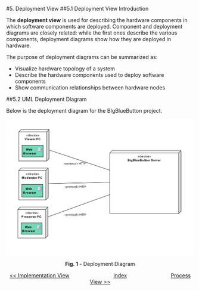 #5. Deployment View
##5.1 Deployment View Introduction

The **deployment view** is used for describing the hardware components in which software components are deployed. Component and deployment diagrams are closely related: while the first ones describe the various components, deployment diagrams show how they are deployed in hardware.

The purpose of deployment diagrams can be summarized as:

* Visualize hardware topology of a system
* Describe the hardware components used to deploy software components
* Show communication relationships between hardware nodes



##5.2 UML Deployment Diagram

Below is the deployment diagram for the BIgBlueButton project.

<p align="center">
  <img src="https://github.com/mariateresachaves/bigbluebutton/blob/master/ESOF-DOCS/Software_Architecture/images/Deployment%20View.png">
  <span class="caption">
        <p align="center"><b>Fig. 1</b> - Deployment Diagram</p>
        </span>
</p>




<p align=center>
  <a href="https://github.com/mariateresachaves/bigbluebutton/blob/master/ESOF-DOCS/Software_Architecture/Implementation%20View.md#4-implementation_view"><< Implementation View</a>
  &nbsp;&nbsp;&nbsp;&nbsp;&nbsp;&nbsp;&nbsp;&nbsp;&nbsp;&nbsp;&nbsp;&nbsp;&nbsp;&nbsp;&nbsp;&nbsp;&nbsp;&nbsp;&nbsp;&nbsp;&nbsp;&nbsp;&nbsp;&nbsp;&nbsp;&nbsp;&nbsp;&nbsp;
  <a href="https://github.com/mariateresachaves/bigbluebutton/blob/master/ESOF-DOCS/Software_Architecture/Index.md">Index</a>
  &nbsp;&nbsp;&nbsp;&nbsp;&nbsp;&nbsp;&nbsp;&nbsp;&nbsp;&nbsp;&nbsp;&nbsp;&nbsp;&nbsp;&nbsp;&nbsp;&nbsp;&nbsp;&nbsp;&nbsp;&nbsp;&nbsp;&nbsp;&nbsp;&nbsp;&nbsp;&nbsp;&nbsp;
  <a href="https://github.com/mariateresachaves/bigbluebutton/blob/master/ESOF-DOCS/Software_Architecture/Process%20View.md">Process View >></a>
</p>
